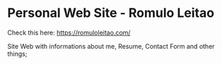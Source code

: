 ﻿# Personal Web Site - Romulo Leitao
Check this here:
https://romuloleitao.com/

Site Web with informations about me, Resume, Contact Form and other things;
